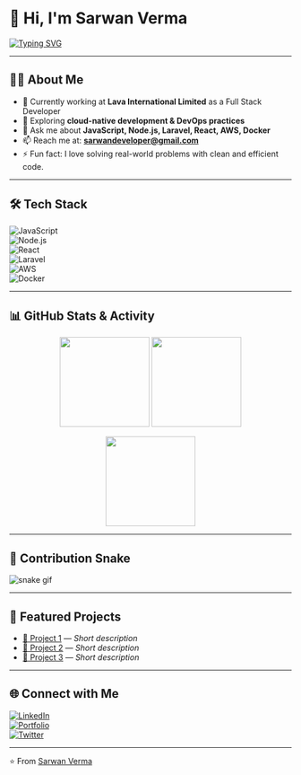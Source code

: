 # 👋 Hi, I'm Sarwan Verma  

[![Typing SVG](https://readme-typing-svg.herokuapp.com?font=Fira+Code&duration=4000&pause=1000&color=00F700&center=true&vCenter=true&width=600&lines=Full+Stack+Developer;Problem+Solver;Cloud+%26+DevOps+Explorer;Lifelong+Learner)](https://git.io/typing-svg)

---

## 👨‍💻 About Me  
- 🔭 Currently working at **Lava International Limited** as a Full Stack Developer  
- 🌱 Exploring **cloud-native development & DevOps practices**  
- 💬 Ask me about **JavaScript, Node.js, Laravel, React, AWS, Docker**  
- 📫 Reach me at: **sarwandeveloper@gmail.com**  
- ⚡ Fun fact: I love solving real-world problems with clean and efficient code.  

---

## 🛠️ Tech Stack  

![JavaScript](https://img.shields.io/badge/JavaScript-000?style=for-the-badge&logo=javascript)  
![Node.js](https://img.shields.io/badge/Node.js-000?style=for-the-badge&logo=node.js)  
![React](https://img.shields.io/badge/React-000?style=for-the-badge&logo=react)  
![Laravel](https://img.shields.io/badge/Laravel-000?style=for-the-badge&logo=laravel)  
![AWS](https://img.shields.io/badge/AWS-000?style=for-the-badge&logo=amazon-aws)  
![Docker](https://img.shields.io/badge/Docker-000?style=for-the-badge&logo=docker)  

---

## 📊 GitHub Stats & Activity  

<p align="center">
  <img src="https://github-readme-stats.vercel.app/api?username=sarwanuser&show_icons=true&theme=radical" height="160" />
  <img src="https://github-readme-streak-stats.herokuapp.com?user=sarwanuser&theme=radical&hide_border=true" height="160" />
</p>

<p align="center">
  <img src="https://github-readme-stats.vercel.app/api/top-langs/?username=sarwanuser&layout=compact&theme=radical" height="160" />
</p>

---

## 🐍 Contribution Snake  

![snake gif](https://github.com/sarwanuser/sarwanuser/blob/output/github-contribution-grid-snake.svg)

---

## 🚀 Featured Projects  
- [🔗 Project 1](https://github.com/sarwanuser/project1) — *Short description*  
- [🔗 Project 2](https://github.com/sarwanuser/project2) — *Short description*  
- [🔗 Project 3](https://github.com/sarwanuser/project3) — *Short description*  

---

## 🌐 Connect with Me  

[![LinkedIn](https://img.shields.io/badge/LinkedIn-0077B5?style=for-the-badge&logo=linkedin&logoColor=white)](https://www.linkedin.com/in/sarwan-verma-36b52b135/)  
[![Portfolio](https://img.shields.io/badge/Portfolio-000?style=for-the-badge&logo=vercel&logoColor=white)](https://yourportfolio.com)  
[![Twitter](https://img.shields.io/badge/Twitter-1DA1F2?style=for-the-badge&logo=twitter&logoColor=white)](https://twitter.com/sarwan-verma)  

---

⭐️ From [Sarwan Verma](https://github.com/sarwanuser)
